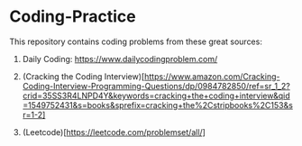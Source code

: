 # Coding-Practice

This repository contains coding problems from these great sources:
1. Daily Coding: https://www.dailycodingproblem.com/
2. (Cracking the Coding Interview)[https://www.amazon.com/Cracking-Coding-Interview-Programming-Questions/dp/0984782850/ref=sr_1_2?crid=35SS3R4LNPD4Y&keywords=cracking+the+coding+interview&qid=1549752431&s=books&sprefix=cracking+the%2Cstripbooks%2C153&sr=1-2]

3. (Leetcode)[https://leetcode.com/problemset/all/]
